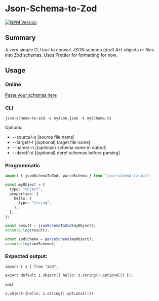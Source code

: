 # Json-Schema-to-Zod

[![NPM Version](https://img.shields.io/npm/v/json-schema-to-zod.svg)](https://npmjs.org/package/json-schema-to-zod)

## Summary

A very simple CLI tool to convert JSON schema (draft 4+) objects or files into Zod schemas. Uses Prettier for formatting for now.

## Usage

### Online

[Paste your schemas here](https://stefanterdell.github.io/json-schema-to-zod-react/)

### CLI

`json-schema-to-zod -s myJson.json -t mySchema.ts`

Options:

- --source/-s [source file name]
- --target/-t [(optional) target file name]
- --name/-n [(optional) schema name in output]
- --deref/-d [(optional) deref schemas before parsing]

### Programmatic

```typescript
import { jsonSchemaToZod, parseSchema } from "json-schema-to-zod";

const myObject = {
  type: "object",
  properties: {
    hello: {
      type: "string",
    },
  },
};

const result = jsonSchemaToZod(myObject);
console.log(result);

const zodSchema = parseSchema(myObject);
console.log(zodSchema);
```

### Expected output:

```
import { z } from "zod";

export default z.object({ hello: z.string().optional() });
```

and

```
z.object({hello: z.string().optional()})
```
